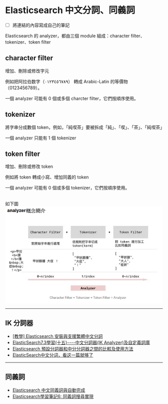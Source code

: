 # Elasticsearch 中文分詞、同義詞

- [ ] 將連結的內容寫成自己的筆記

Elasticsearch 的 analyzer，都由三個 module 組成：character filter、tokenizer、token filter

## character filter
增加、刪除或修改字元

例如把阿拉伯数字（٠‎١٢٣٤٥٦٧٨‎٩）‎ 轉成 Arabic-Latin 的等價物（0123456789）。

一個 analyzer 可能有 0 個或多個 charcter filter，它們按順序使用。

## tokenizer

將字串分成數個 token，例如，「純喫茶」要被拆成「純」、「喫」、「茶」、「純喫茶」

一個 analyzer 只能有 1 個 tokenizer

## token filter

增加、刪除或修改 token

例如將 token 轉成小寫、增加同義的 token

一個 analyzer 可能有 0 個或多個 tokenizer，它們按順序使用。

<br/>如下圖
![Elasticsearch 分析器](imgs/elasticsearch_analyzer.png)

---

## IK 分詞器
- [[教學] Elasticsearch 安裝與支援繁體中文分詞](https://xenby.com/b/325-%E6%95%99%E5%AD%B8-elasticsearch-%E5%AE%89%E8%A3%9D%E8%88%87%E6%94%AF%E6%8F%B4%E7%B9%81%E9%AB%94%E4%B8%AD%E6%96%87%E5%88%86%E8%A9%9E)
- [ElasticSearch7.3學習(十五)----中文分詞器(IK Analyzer)及自定義詞庫](https://iter01.com/674996.html)
- [Elasticsearch 預設分詞器和中分分詞器之間的比較及使用方法](https://codertw.com/%E7%A8%8B%E5%BC%8F%E8%AA%9E%E8%A8%80/14418/#outline__2_1_1_1)
- [ElasticSearch中文分词，看这一篇就够了](https://blog.csdn.net/qq_26803795/article/details/106522611)

---

## 同義詞
- [Elasticsearch 中文同義詞與自動完成](https://medium.com/cw-itgroup/elasticsearch-%E4%B8%AD%E6%96%87%E5%90%8C%E7%BE%A9%E8%A9%9E%E8%88%87%E8%87%AA%E5%8B%95%E5%AE%8C%E6%88%90-693410e68b0a)
- [Elasticsearch學習筆記6: 同義詞搜尋實現](https://codertw.com/%E4%BC%BA%E6%9C%8D%E5%99%A8/159482/)

